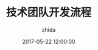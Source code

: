 ---
layout:     post
title:      "技术团队开发流程"
date:       2017-05-22 12:00:00
author:     "zhida"
header-img: "img/post-bg-js-module.jpg"
tags:
    - 管理
---